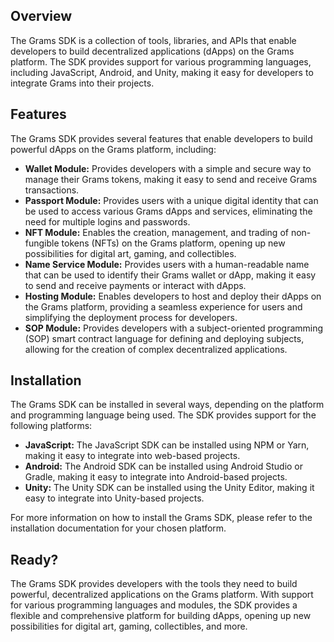 
## Overview

The Grams SDK is a collection of tools, libraries, and APIs that enable developers to build decentralized applications (dApps) on the Grams platform. The SDK provides support for various programming languages, including JavaScript, Android, and Unity, making it easy for developers to integrate Grams into their projects.

## Features

The Grams SDK provides several features that enable developers to build powerful dApps on the Grams platform, including:

-   **Wallet Module:** Provides developers with a simple and secure way to manage their Grams tokens, making it easy to send and receive Grams transactions.
-   **Passport Module:** Provides users with a unique digital identity that can be used to access various Grams dApps and services, eliminating the need for multiple logins and passwords.
-   **NFT Module:** Enables the creation, management, and trading of non-fungible tokens (NFTs) on the Grams platform, opening up new possibilities for digital art, gaming, and collectibles.
-   **Name Service Module:** Provides users with a human-readable name that can be used to identify their Grams wallet or dApp, making it easy to send and receive payments or interact with dApps.
-   **Hosting Module:** Enables developers to host and deploy their dApps on the Grams platform, providing a seamless experience for users and simplifying the deployment process for developers.
-   **SOP Module:** Provides developers with a subject-oriented programming (SOP) smart contract language for defining and deploying subjects, allowing for the creation of complex decentralized applications.

## Installation

The Grams SDK can be installed in several ways, depending on the platform and programming language being used. The SDK provides support for the following platforms:

-   **JavaScript:** The JavaScript SDK can be installed using NPM or Yarn, making it easy to integrate into web-based projects.
-   **Android:** The Android SDK can be installed using Android Studio or Gradle, making it easy to integrate into Android-based projects.
-   **Unity:** The Unity SDK can be installed using the Unity Editor, making it easy to integrate into Unity-based projects.

For more information on how to install the Grams SDK, please refer to the installation documentation for your chosen platform.

## Ready?

The Grams SDK provides developers with the tools they need to build powerful, decentralized applications on the Grams platform. With support for various programming languages and modules, the SDK provides a flexible and comprehensive platform for building dApps, opening up new possibilities for digital art, gaming, collectibles, and more.
